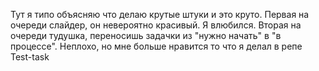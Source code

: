 Тут я типо объясняю что делаю крутые штуки и это круто.
Первая на очереди слайдер, он невероятно красивый. Я влюбился.
Вторая на очереди тудушка, переносишь задачки из "нужно начать" в "в процессе". Неплохо, но мне больше нравится то что я делал в репе Test-task